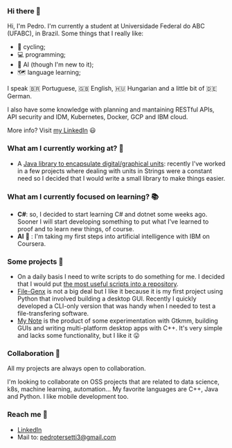 ### Hi there 👋

Hi, I'm Pedro. I'm currently a student at Universidade Federal do ABC (UFABC), in Brazil. Some things that I really like:

 - 🚴 cycling;
 - 💻 programming;
 - 🤖 AI (though I'm new to it);
 - 🗺️ language learning;

I speak 🇧🇷 Portuguese, 🇬🇧 English, 🇭🇺 Hungarian and a little bit of 🇩🇪 German.

I also have some knowledge with planning and mantaining RESTful APIs, API security and IDM, Kubernetes, Docker, GCP and IBM cloud.

More info? Visit [my LinkedIn](https://www.linkedin.com/in/pedro-freidinger/) 😃

### What am I currently working at? 🧰

 - A [Java library to encapsulate digital/graphical units](https://github.com/pedroter7/digital-units): recently I've worked in a few projects where dealing with units in Strings were a constant need so I decided that I would write a small library to make things easier.

### What am I currently focused on learning? 📚

 - **C#**: so, I decided to start learning C# and dotnet some weeks ago. Sooner I will start developing something to put what I've learned to proof and to learn new things, of course.
 - **AI** 🤖 : I'm taking my first steps into artificial intelligence with IBM on Coursera.

### Some projects 📂

 - On a daily basis I need to write scripts to do something for me. I decided that I would put [the most useful scripts into a repository](https://github.com/pedroter7/useful_scripts).
 - [File-Genx](https://github.com/pedroter7/file-genx) is not a big deal but I like it because it is my first project using Python that involved building a desktop GUI. Recently I quickly developed a CLI-only version that was handy when I needed to test a file-transfering software.
 - [My Note](https://github.com/pedroter7/mynote) is the product of some experimentation with Gtkmm, building GUIs and writing multi-platform desktop apps with C++. It's very simple and lacks some functionality, but I like it 😛

### Collaboration 👯

All my projects are always open to collaboration.

I'm looking to collaborate on OSS projects that are related to data science, k8s, machine learning, automation... My favorite languages are C++, Java and Python. I like mobile development too.

### Reach me 🚩

 - [LinkedIn](https://www.linkedin.com/in/pedro-freidinger/)
 - Mail to: pedrotersetti3@gmail.com

<!--
**pedroter7/pedroter7** is a ✨ _special_ ✨ repository because its `README.md` (this file) appears on your GitHub profile.

Here are some ideas to get you started:

- 🔭 I’m currently working on ...
- 🌱 I’m currently learning ...
- 👯 I’m looking to collaborate on ...
- 🤔 I’m looking for help with ...
- 💬 Ask me about ...
- 📫 How to reach me: ...
- 😄 Pronouns: ...
- ⚡ Fun fact: ...
-->
